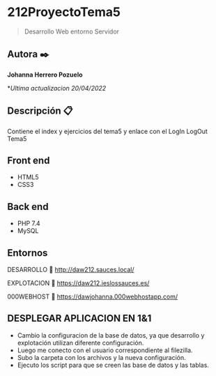 # 212ProyectoTema5

> Desarrollo  Web entorno Servidor


## Autora ✒️
**Johanna Herrero Pozuelo**

**Ultima actualizacion 20/04/2022*


## Descripción 📋
Contiene el index y ejercicios del tema5 y enlace con el LogIn LogOut Tema5

## Front end
- HTML5
- CSS3

## Back end
- PHP 7.4
- MySQL

## Entornos

DESARROLLO
:link: http://daw212.sauces.local/

EXPLOTACION
:link: https://daw212.ieslossauces.es/

000WEBHOST
:link: https://dawjohanna.000webhostapp.com/

## DESPLEGAR APLICACION EN 1&1

- Cambio la configuracion de la base de datos, ya que desarrollo y explotación utilizan diferente configuración.
- Luego me conecto con el usuario correspondiente al filezilla.
- Subo la carpeta con los archivos y la nueva configuración.
- Ejecuto los script para que se creen las base de datos y las tablas.









